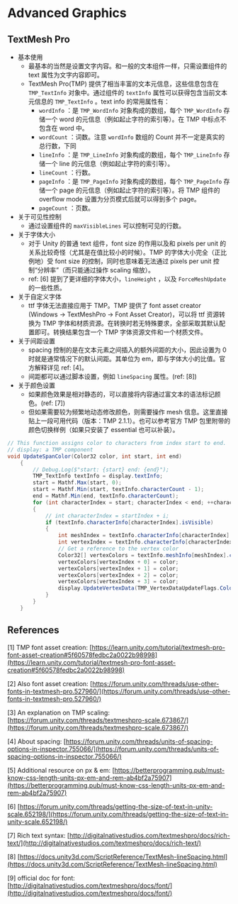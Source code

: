 # Advanced Graphics

## TextMesh Pro

* 基本使用
  * 最基本的当然是设置文字内容。和一般的文本组件一样，只需设置组件的 text 属性为文字内容即可。
  * TextMesh Pro(TMP) 提供了相当丰富的文本元信息，这些信息包含在 `TMP_TextInfo` 对象中。通过组件的 `textInfo` 属性可以获得包含当前文本元信息的 `TMP_TextInfo` 。text info 的常用属性有：
    * `wordInfo` ：是 `TMP_WordInfo` 对象构成的数组，每个 `TMP_WordInfo` 存储一个 word 的元信息（例如起止字符的索引等）。在 TMP 中标点不包含在 word 中。
    * `wordCount` ：词数。注意 `wordInfo` 数组的 Count 并不一定是真实的总行数，下同
    * `lineInfo` ：是 `TMP_LineInfo` 对象构成的数组，每个 `TMP_LineInfo` 存储一个 line 的元信息（例如起止字符的索引等）。
    * `lineCount` ：行数。
    * `pageInfo` ：是 `TMP_PageInfo` 对象构成的数组，每个 `TMP_PageInfo` 存储一个 page 的元信息（例如起止字符的索引等）。将 TMP 组件的 overflow mode 设置为分页模式后就可以得到多个 page。
    * `pageCount` ：页数。
* 关于可见性控制
  * 通过设置组件的 `maxVisibleLines` 可以控制可见的行数。
* 关于字体大小
  * 对于 Unity 的普通 text 组件，font size 的作用以及和 pixels per unit 的关系比较奇怪（尤其是在值比较小的时候）。TMP 的字体大小完全（正比例地）受 font size 的控制，同时也意味着无法通过 pixels per unit 控制“分辨率”（而只能通过操作 scaling 缩放）。
  * ref: \[6] 提到了更详细的字体大小，`lineHeight` ，以及 `ForceMeshUpdate` 的一些性质。
* 关于自定义字体
  * ttf 字体无法直接应用于 TMP。TMP 提供了 font asset creator (Windows -> TextMeshPro -> Font Asset Creator)，可以将 ttf 资源转换为 TMP 字体和材质资源。在转换时若无特殊要求，全部采取其默认配置即可。转换结果包含一个 TMP 字体资源文件和一个材质文件。
* 关于间距设置
  * spacing 控制的是在文本元素之间插入的额外间距的大小，因此设置为 0 时就是通常情况下的默认间距。其单位为 em，即与字体大小的比值。官方解释详见 ref: \[4]。
  * 间距都可以通过脚本设置，例如 `lineSpacing` 属性。(ref: \[8])
* 关于颜色设置
  * 如果颜色效果是相对静态的，可以直接将内容通过富文本的语法标记颜色。(ref: \[7])
  * 但如果需要较为频繁地动态修改颜色，则需要操作 mesh 信息。这里直接贴上一段可用代码（版本：TMP 2.1.1）。也可以参考官方 TMP 包里附带的颜色切换样例（如果只安装了 essential 也可以补装）。

```csharp
// This function assigns color to characters from index start to end.
// display: a TMP component
void UpdateSpanColor(Color32 color, int start, int end)
    {
        // Debug.Log($"start: {start} end: {end}");
        TMP_TextInfo textInfo = display.textInfo;
        start = Mathf.Max(start, 0);
        start = Mathf.Min(start, textInfo.characterCount - 1);
        end = Mathf.Min(end, textInfo.characterCount);
        for (int characterIndex = start; characterIndex < end; ++characterIndex)
        {
            // int characterIndex = startIndex + i;
            if (textInfo.characterInfo[characterIndex].isVisible)
            {
                int meshIndex = textInfo.characterInfo[characterIndex].materialReferenceIndex;
                int vertexIndex = textInfo.characterInfo[characterIndex].vertexIndex;
                // Get a reference to the vertex color
                Color32[] vertexColors = textInfo.meshInfo[meshIndex].colors32;
                vertexColors[vertexIndex + 0] = color;
                vertexColors[vertexIndex + 1] = color;
                vertexColors[vertexIndex + 2] = color;
                vertexColors[vertexIndex + 3] = color;
                display.UpdateVertexData(TMP_VertexDataUpdateFlags.Colors32);
            }
        }
    }
```



## References

\[1] TMP font asset creation: [https://learn.unity.com/tutorial/textmesh-pro-font-asset-creation#5f60578fedbc2a0022b98998](https://learn.unity.com/tutorial/textmesh-pro-font-asset-creation#5f60578fedbc2a0022b98998)

\[2] Also font asset creation: [https://forum.unity.com/threads/use-other-fonts-in-textmesh-pro.527960/](https://forum.unity.com/threads/use-other-fonts-in-textmesh-pro.527960/)

\[3] An explanation on TMP scaling: [https://forum.unity.com/threads/textmeshpro-scale.673867/](https://forum.unity.com/threads/textmeshpro-scale.673867/)

\[4] About spacing: [https://forum.unity.com/threads/units-of-spacing-options-in-inspector.755066/](https://forum.unity.com/threads/units-of-spacing-options-in-inspector.755066/)

\[5] Additional resource on px & em: [https://betterprogramming.pub/must-know-css-length-units-px-em-and-rem-ab4bf2a75907](https://betterprogramming.pub/must-know-css-length-units-px-em-and-rem-ab4bf2a75907)

\[6] [https://forum.unity.com/threads/getting-the-size-of-text-in-unity-scale.652198/](https://forum.unity.com/threads/getting-the-size-of-text-in-unity-scale.652198/)

\[7] Rich text syntax: [http://digitalnativestudios.com/textmeshpro/docs/rich-text/](http://digitalnativestudios.com/textmeshpro/docs/rich-text/)

\[8] [https://docs.unity3d.com/ScriptReference/TextMesh-lineSpacing.html](https://docs.unity3d.com/ScriptReference/TextMesh-lineSpacing.html)

\[9] official doc for font: [http://digitalnativestudios.com/textmeshpro/docs/font/](http://digitalnativestudios.com/textmeshpro/docs/font/)



